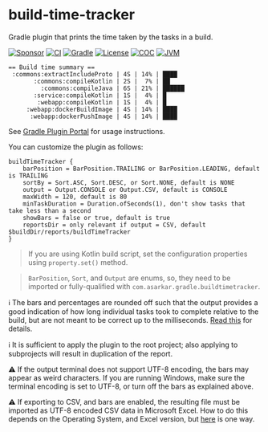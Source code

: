 # build-time-tracker

Gradle plugin that prints the time taken by the tasks in a build.

[![Sponsor](https://img.shields.io/badge/Sponsor-%E2%9D%A4-black?style=for-the-badge&logo=github&color=%23fe8e86)](https://github.com/sponsors/asarkar)
[![CI](<https://img.shields.io/github/actions/workflow/status/asarkar/build-time-tracker/ci.yml?branch=main&style=for-the-badge&logo=github>)](https://github.com/asarkar/build-time-tracker/actions?query=workflow%3A%22CI%22)
[![Gradle](https://img.shields.io/maven-metadata/v/https/plugins.gradle.org/m2/com/asarkar/gradle/build-time-tracker/com.asarkar.gradle.build-time-tracker.gradle.plugin/maven-metadata.xml.svg?style=for-the-badge&label=gradle)](https://plugins.gradle.org/plugin/com.asarkar.gradle.build-time-tracker)
[![License](https://img.shields.io/github/license/asarkar/build-time-tracker?style=for-the-badge&logo=apache&color=brightgreen)](https://www.apache.org/licenses/LICENSE-2.0)
[![COC](https://img.shields.io/badge/COC-Code%20Of%20Conduct-blue?style=for-the-badge&logo=asterisk&logoColor=white)](https://github.com/asarkar/.github/blob/main/CODE_OF_CONDUCT.md)
[![JVM](https://img.shields.io/badge/dynamic/regex?style=for-the-badge&logo=openjdk&color=brightgreen&label=JVM&url=https%3A%2F%2Fraw.githubusercontent.com%2Fasarkar%2Fbuild-time-tracker%2Frefs%2Fheads%2Fmain%2F.java-version&search=%5Cd%2B)](https://github.com/asarkar/build-time-tracker/blob/main/README.md)

```
== Build time summary ==
 :commons:extractIncludeProto | 4S | 14% | ████
       :commons:compileKotlin | 2S |  7% | ██
         :commons:compileJava | 6S | 21% | ██████
       :service:compileKotlin | 1S |  4% | █
        :webapp:compileKotlin | 1S |  4% | █
     :webapp:dockerBuildImage | 4S | 14% | ████
      :webapp:dockerPushImage | 4S | 14% | ████
```

See [Gradle Plugin Portal](https://plugins.gradle.org/plugin/com.asarkar.gradle.build-time-tracker) for usage
instructions.

You can customize the plugin as follows:

```
buildTimeTracker {
    barPosition = BarPosition.TRAILING or BarPosition.LEADING, default is TRAILING
    sortBy = Sort.ASC, Sort.DESC, or Sort.NONE, default is NONE
    output = Output.CONSOLE or Output.CSV, default is CONSOLE
    maxWidth = 120, default is 80
    minTaskDuration = Duration.ofSeconds(1), don't show tasks that take less than a second
    showBars = false or true, default is true
    reportsDir = only relevant if output = CSV, default $buildDir/reports/buildTimeTracker
}
```

> If you are using Kotlin build script, set the configuration properties using `property.set()` method.

> `BarPosition`, `Sort`, and `Output` are enums, so, they need to be imported or fully-qualified with `com.asarkar.gradle.buildtimetracker`.

:information_source: The bars and percentages are rounded off such that the output provides a good indication 
of how long individual tasks took to complete relative to the build, but are not meant to be correct up to the 
milliseconds. [Read this](https://github.com/asarkar/build-time-tracker/discussions/45) for details.

:information_source: It is sufficient to apply the plugin to the root project; also applying to subprojects will result in
duplication of the report.

:warning: If the output terminal does not support UTF-8 encoding, the bars may appear as weird characters. If you are
running Windows, make sure the terminal encoding is set to UTF-8, or turn off the bars as explained above.

:warning: If exporting to CSV, and bars are enabled, the resulting file must be imported as UTF-8 encoded CSV data in
Microsoft Excel. How to do this depends on the Operating System, and Excel version, but
[here](https://answers.microsoft.com/en-us/msoffice/forum/msoffice_excel-mso_mac-mso_365hp/how-to-open-utf-8-csv-file-in-excel-without-mis/1eb15700-d235-441e-8b99-db10fafff3c2)
is one way.
